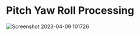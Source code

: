 # Pitch Yaw Roll Processing
![Screenshot 2023-04-09 101726](https://user-images.githubusercontent.com/121701309/230752293-8b808ece-8a59-4e89-9b5d-9d1640281da2.png)
